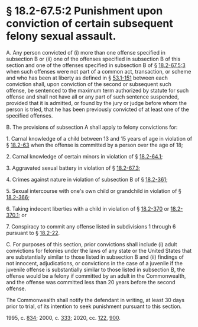# § 18.2-67.5:2 Punishment upon conviction of certain subsequent felony sexual assault.

<p>A. Any person convicted of (i) more than one offense specified in subsection B or (ii) one of the offenses specified in subsection B of this section and one of the offenses specified in subsection B of § <a href='/vacode/18.2-67.5:3/'>18.2-67.5:3</a> when such offenses were not part of a common act, transaction, or scheme and who has been at liberty as defined in § <a href='/vacode/53.1-151/'>53.1-151</a> between each conviction shall, upon conviction of the second or subsequent such offense, be sentenced to the maximum term authorized by statute for such offense and shall not have all or any part of such sentence suspended, provided that it is admitted, or found by the jury or judge before whom the person is tried, that he has been previously convicted of at least one of the specified offenses.</p><p>B. The provisions of subsection A shall apply to felony convictions for:</p><p>1. Carnal knowledge of a child between 13 and 15 years of age in violation of § <a href='/vacode/18.2-63/'>18.2-63</a> when the offense is committed by a person over the age of 18;</p><p>2. Carnal knowledge of certain minors in violation of § <a href='/vacode/18.2-64.1/'>18.2-64.1</a>;</p><p>3. Aggravated sexual battery in violation of § <a href='/vacode/18.2-67.3/'>18.2-67.3</a>;</p><p>4. Crimes against nature in violation of subsection B of § <a href='/vacode/18.2-361/'>18.2-361</a>;</p><p>5. Sexual intercourse with one's own child or grandchild in violation of § <a href='/vacode/18.2-366/'>18.2-366</a>;</p><p>6. Taking indecent liberties with a child in violation of § <a href='/vacode/18.2-370/'>18.2-370</a> or <a href='/vacode/18.2-370.1/'>18.2-370.1</a>; or</p><p>7. Conspiracy to commit any offense listed in subdivisions 1 through 6 pursuant to § <a href='/vacode/18.2-22/'>18.2-22</a>.</p><p>C. For purposes of this section, prior convictions shall include (i) adult convictions for felonies under the laws of any state or the United States that are substantially similar to those listed in subsection B and (ii) findings of not innocent, adjudications, or convictions in the case of a juvenile if the juvenile offense is substantially similar to those listed in subsection B, the offense would be a felony if committed by an adult in the Commonwealth, and the offense was committed less than 20 years before the second offense.</p><p>The Commonwealth shall notify the defendant in writing, at least 30 days prior to trial, of its intention to seek punishment pursuant to this section.</p><p>1995, c. <a href='http://lis.virginia.gov/cgi-bin/legp604.exe?951+ful+CHAP0834'>834</a>; 2000, c. <a href='http://lis.virginia.gov/cgi-bin/legp604.exe?001+ful+CHAP0333'>333</a>; 2020, cc. <a href='http://lis.virginia.gov/cgi-bin/legp604.exe?201+ful+CHAP0122'>122</a>, <a href='http://lis.virginia.gov/cgi-bin/legp604.exe?201+ful+CHAP0900'>900</a>.</p>